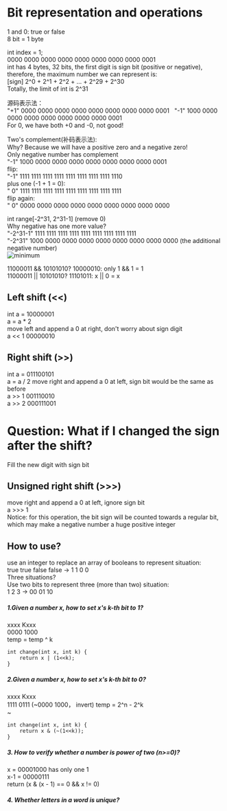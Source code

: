 # Bit representation and operations

1 and 0: true or false  
8 bit = 1 byte


int index = 1;  
0000 0000 0000 0000 0000 0000 0000 0000 0001  
int has 4 bytes, 32 bits, the first digit is sign bit (positive or negative), therefore, the maximum number we can represent is:  
[sign] 2^0 + 2^1 + 2^2 + ... + 2^29 + 2^30  
Totally, the limit of int is 2^31

  
源码表示法：   
"+1" 0000 0000 0000 0000 0000 0000 0000 0000 0001   
"-1" 1000 0000 0000 0000 0000 0000 0000 0000 0001   
For 0, we have both +0 and -0, not good!  
  
Two's complement(补码表示法):  
Why? Because we will have a positive zero and a negative zero!  
Only negative number has complement    
"-1" 1000 0000 0000 0000 0000 0000 0000 0000 0001  
flip:    
"-1" 1111 1111 1111 1111 1111 1111 1111 1111 1110  
plus one (-1 + 1 = 0):    
" 0" 1111 1111 1111 1111 1111 1111 1111 1111 1111  
flip again:    
" 0" 0000 0000 0000 0000 0000 0000 0000 0000 0000  

int range[-2^31, 2^31-1] (remove 0)   
Why negative has one more value?  
"-2^31-1" 1111 1111 1111 1111 1111 1111 1111 1111 1111   
"-2^31"   1000 0000 0000 0000 0000 0000 0000 0000 0000  (the additional negative number)  
![minimum](https://cloud.githubusercontent.com/assets/14355257/20159085/7c3d3382-a6ac-11e6-8db7-728e722cadf9.png)

11000011 && 10101010? 10000010: only 1 && 1 = 1  
11000011 || 10101010? 11101011:      x || 0 = x  

## Left shift (<<)  
int a = 10000001  
a = a * 2  
move left and append a 0 at right, don't worry about sign digit  
a << 1  00000010  

## Right shift (>>)  
int a = 011100101  
a = a / 2
move right and append a 0 at left, sign bit would be the same as before  
a >> 1  001110010  
a >> 2  000111001  

# Question: What if I changed the sign after the shift? 
Fill the new digit with sign bit  

## Unsigned right shift (>>>)  
move right and append a 0 at left, ignore sign bit  
a >>> 1  
Notice: for this operation, the bit sign will be counted towards a regular bit, which may make a negative number a huge positive integer  

## How to use?  
use an integer to replace an array of booleans to represent situation:  
true true false false -> 1 1 0 0    
Three situations?   
Use two bits to represent three (more than two) situation:    
1 2 3 -> 00 01 10   

##### 1.Given a number x, how to set x's k-th bit to 1?  
xxxx Kxxx  
0000 1000  
temp = temp ^ k  
```
int change(int x, int k) {
    return x | (1<<k);    
}
```
##### 2.Given a number x, how to set x's k-th bit to 0?  
xxxx Kxxx  
1111 0111  (~0000 1000， invert)
temp = 2^n - 2^k  
~ 
```
int change(int x, int k) {
    return x & (~(1<<k));    
}
```
##### 3. How to verify whether a number is power of two (n>=0)? 
x   = 00001000 has only one 1  
x-1 = 00000111   
return (x & (x - 1) == 0 && x != 0)

##### 4. Whether letters in a word is unique?  

